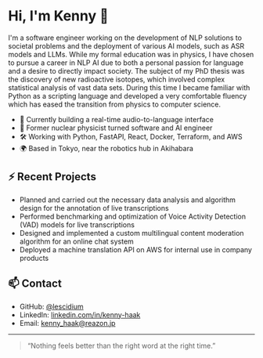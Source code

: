 # Hi, I'm Kenny 👋

I'm a software engineer working on the development of NLP solutions to societal problems and the deployment of various AI models, such as ASR models and LLMs.
While my formal education was in physics, I have chosen to pursue a career in NLP AI due to both a personal passion for language and a desire to directly impact society.
The subject of my PhD thesis was the discovery of new radioactive isotopes, which involved complex statistical analysis of vast data sets.
During this time I became familiar with Python as a scripting language and developed a very comfortable fluency which has eased the transition from physics to computer science.

- 🔭 Currently building a real-time audio-to-language interface
- 🧠 Former nuclear physicist turned software and AI engineer
- 🛠️ Working with Python, FastAPI, React, Docker, Terraform, and AWS
- 🌍 Based in Tokyo, near the robotics hub in Akihabara

## ⚡ Recent Projects

- Planned and carried out the necessary data analysis and algorithm design for the annotation of live transcriptions
- Performed benchmarking and optimization of Voice Activity Detection (VAD) models for live transcriptions
- Designed and implemented a custom multilingual content moderation algorithm for an online chat system
- Deployed a machine translation API on AWS for internal use in company products

## 📫 Contact

- GitHub: [@lescidium](https://github.com/lescidium)
- LinkedIn: [linkedin.com/in/kenny-haak](https://www.linkedin.com/in/kenny-haak)
- Email: [kenny_haak@reazon.jp](mailto:kenny_haak@reazon.jp)

---

> “Nothing feels better than the right word at the right time.”
